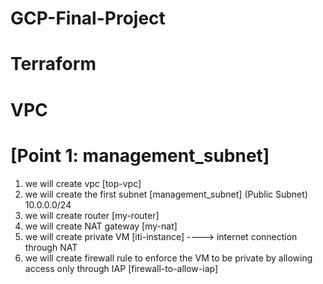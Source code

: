 # GCP-Final-Project

# Terraform
# VPC
# [Point 1: management_subnet]
1. we will create vpc [top-vpc]
2. we will create the first subnet [management_subnet] (Public Subnet) 10.0.0.0/24
3. we will create router [my-router]
4. we will create NAT gateway [my-nat]
5. we will create private VM  [iti-instance] ----> internet connection through NAT
6. we will create firewall rule to enforce the VM to be private by allowing access only through IAP [firewall-to-allow-iap]
